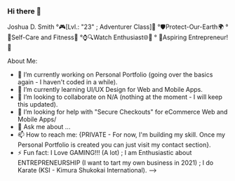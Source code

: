 ### Hi there 👋

Joshua D. Smith
°🎮[Lvl.: "23" ; Adventurer Class]🧠
°🛡️Protect-Our-Earth🌍
°👏Self-Care and Fitness🥋
°⌚🔍Watch Enthusiast🌐📅
° 🤑Aspiring Entrepreneur!🤑


About Me:

- 🔭 I’m currently working on Personal Portfolio (going over the basics again - I haven't coded in a while).
- 🌱 I’m currently learning UI/UX Design for Web and Mobile Apps.
- 👯 I’m looking to collaborate on N/A (nothing at the moment - I will keep this updated).
- 🤔 I’m looking for help with "Secure Checkouts" for eCommerce Web and Mobile Apps/
- 💬 Ask me about ...
- 📫 How to reach me: {PRIVATE - For now, I'm building my skill. Once my Personal Portfolio is created you can just visit my contact section}.
- ⚡ Fun fact: I Love GAMING!!! (A lot) ; I am Enthusiastic about ENTREPRENEURSHIP (I want to tart my own business in 2021) ; I do Karate (KSI - Kimura Shukokai International).
-->
<!--
**JoshuaDesignSmith/joshuadesignsmith** is a ✨ _special_ ✨ repository because its `README.md` (this file) appears on your GitHub profile.




